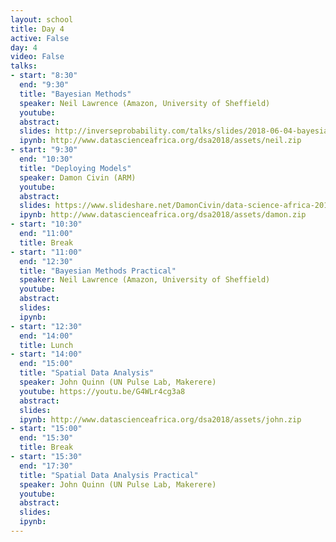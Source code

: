 ```yaml
---
layout: school
title: Day 4
active: False
day: 4
video: False
talks:
- start: "8:30"
  end: "9:30"
  title: "Bayesian Methods"
  speaker: Neil Lawrence (Amazon, University of Sheffield)
  youtube:
  abstract:
  slides: http://inverseprobability.com/talks/slides/2018-06-04-bayesian-methods.slides.html
  ipynb: http://www.datascienceafrica.org/dsa2018/assets/neil.zip
- start: "9:30"
  end: "10:30"
  title: "Deploying Models"
  speaker: Damon Civin (ARM)
  youtube:
  abstract:
  slides: https://www.slideshare.net/DamonCivin/data-science-africa-2018-deploying-ml-models
  ipynb: http://www.datascienceafrica.org/dsa2018/assets/damon.zip
- start: "10:30"
  end: "11:00"
  title: Break
- start: "11:00"
  end: "12:30"
  title: "Bayesian Methods Practical"
  speaker: Neil Lawrence (Amazon, University of Sheffield)
  youtube:
  abstract:
  slides:
  ipynb:
- start: "12:30"
  end: "14:00"
  title: Lunch
- start: "14:00"
  end: "15:00"
  title: "Spatial Data Analysis"
  speaker: John Quinn (UN Pulse Lab, Makerere)
  youtube: https://youtu.be/G4WLr4cg3a8
  abstract:
  slides:
  ipynb: http://www.datascienceafrica.org/dsa2018/assets/john.zip
- start: "15:00"
  end: "15:30"
  title: Break
- start: "15:30"
  end: "17:30"
  title: "Spatial Data Analysis Practical"
  speaker: John Quinn (UN Pulse Lab, Makerere)
  youtube:
  abstract:
  slides:
  ipynb:
---
```


<!-- <h4> Summer School Day 3 </h4> -->
